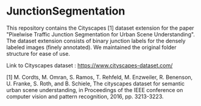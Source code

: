 # JunctionSegmentation
This repository contains the Cityscapes [1] dataset extension for the paper "Pixelwise Traffic Junction Segmentation for Urban Scene Understanding". The dataset extension consists of binary junction labels for the densely labeled images (finely annotated). We maintained the original folder structure for ease of use.



Link to Cityscapes dataset : https://www.cityscapes-dataset.com/

[1] M. Cordts, M. Omran, S. Ramos, T. Rehfeld, M. Enzweiler, R. Benenson, U. Franke, S. Roth, and B. Schiele, The cityscapes dataset for semantic urban scene understanding, in Proceedings of the IEEE conference on computer vision and pattern recognition, 2016, pp. 3213-3223.

